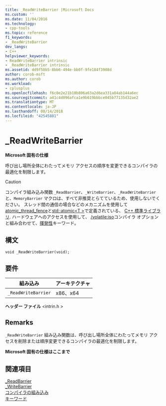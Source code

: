 ```yaml
---
title: _ReadWriteBarrier |Microsoft Docs
ms.custom: ''
ms.date: 11/04/2016
ms.technology:
- cpp-tools
ms.topic: reference
f1_keywords:
- _ReadWriteBarrier
dev_langs:
- C++
helpviewer_keywords:
- ReadWriteBarrier intrinsic
- _ReadWriteBarrier intrinsic
ms.assetid: dd9f58b5-8bb6-494e-bb0f-9fe184f3908d
author: corob-msft
ms.author: corob
ms.workload:
- cplusplus
ms.openlocfilehash: f6c0e2e21b18b806a63a2d6ea331a84ab144a6ec
ms.sourcegitcommit: a41c4d096afca1e9b619bbbce045b77135d32ae2
ms.translationtype: MT
ms.contentlocale: ja-JP
ms.lasthandoff: 08/14/2018
ms.locfileid: "42545881"
---
```

# <a name="readwritebarrier"></a>_ReadWriteBarrier
**Microsoft 固有の仕様**  
  
 呼び出し場所全体にわたってメモリ アクセスの順序を変更できるコンパイラの最適化を制限します。  
  
> [!CAUTION]
>  コンパイラ組み込み関数 `_ReadBarrier`、`_WriteBarrier`、`_ReadWriteBarrier` と、`MemoryBarrier` マクロは、すべて非推奨とらてているため、使用しないでください。 スレッド間の通信の場合などのメカニズムを使用して[atomic_thread_fence](../standard-library/atomic-functions.md#atomic_thread_fence)と[std::atomic\<T >](../standard-library/atomic.md)で定義されている、 [C++ 標準ライブラリ](../standard-library/cpp-standard-library-reference.md). ハードウェアへのアクセスを使用して、 [/volatile:iso](../build/reference/volatile-volatile-keyword-interpretation.md)コンパイラ オプションと組み合わせて、[揮発性](../cpp/volatile-cpp.md)キーワード。  
  
## <a name="syntax"></a>構文  
  
```  
void _ReadWriteBarrier(void);  
```  
  
## <a name="requirements"></a>要件  
  
|組み込み|アーキテクチャ|  
|---------------|------------------|  
|`_ReadWriteBarrier`|x86、x64|  
  
 **ヘッダー ファイル** \<intrin.h >  
  
## <a name="remarks"></a>Remarks  
 `_ReadWriteBarrier` 組み込み関数は、呼び出し場所全体にわたってメモリ アクセスを削除または順序変更できるコンパイラの最適化を制限します。  
  
**Microsoft 固有の仕様はここまで**  
  
## <a name="see-also"></a>関連項目  
 [_ReadBarrier](../intrinsics/readbarrier.md)   
 [_WriteBarrier](../intrinsics/writebarrier.md)   
 [コンパイラの組み込み](../intrinsics/compiler-intrinsics.md)   
 [キーワード](../cpp/keywords-cpp.md)